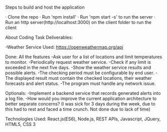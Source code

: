 Steps to build and host the application

·         Clone the repo
·         Run 'npm install'
·         Run 'npm start -s' to run the server 
·         Run an http server(http://localhost:3000) on the client folder to run the client
 


About Coding Task Deliverables:

-Weather Service Used: https://openweathermap.org/api

Done: All the features
-Ask user for a list of locations and limit temperatures to monitor.
-Periodically request weather service.
-Check if any limit is exceeded in the next five days.
-Show the weather service results and possible alerts.
-The checking period must be configurable by end user.
-The displayed result must contain the checked locations, their weather forecasts and alert status.
-The program must handle any network issue.

Optionals: 
-Implement a backend service that records generated alerts into a log file.
-How would you improve the current application architecture to better separate concerns?
(I was sick for 3 days during the week, due to this had to rest and faced a time crunch. Not done due to lack of time) 


Technologies Used: React.js(ES6), Node.js, REST APIs, Javascript, JQuery, HTML5, CSS 3